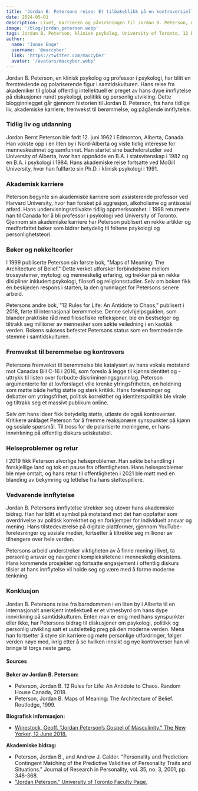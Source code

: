 ```yaml
---
title: 'Jordan B. Petersons reise: Et tilbakeblikk på en kontroversiell tenker'
date: 2024-05-01
description: Livet, karrieren og påvirkningen til Jordan B. Peterson, med fokus på hans reise fra akademisk psykolog til fremtredende og kontroversiell offentlig intellektuell.
image: '/blog/jordan_peterson.webp'
tags: Jordan B. Peterson, klinisk psykolog, University of Toronto, 12 Rules for Life, Maps of Meaning, ytringsfrihet, politisk korrekthet, Bill C-16, personlig utvikling, kontroversiell intellektuell, psykologi, akademisk karriere, selvhjelp, personlig ansvar, moderne kultur, offentlig diskurs, online tilstedeværelse, intellektuell historie, kjønnsdebatt, politisk debatt
author:
  name: 'Jonas Enge'
  username: '@maccyber'
  link: 'https://twitter.com/maccyber'
  avatar: '/avatars/maccyber.webp'
---
```


Jordan B. Peterson, en klinisk psykolog og professor i psykologi, har blitt en fremtredende og polariserende figur i samtidskulturen. Hans reise fra akademiker til global offentlig intellektuell er preget av hans dype innflytelse på diskusjoner rundt psykologi, politikk og personlig utvikling. Dette blogginnlegget går gjennom historien til Jordan B. Peterson, fra hans tidlige liv, akademiske karriere, fremvekst til berømmelse, og pågående innflytelse.

### Tidlig liv og utdanning

Jordan Bernt Peterson ble født 12. juni 1962 i Edmonton, Alberta, Canada. Han vokste opp i en liten by i Nord-Alberta og viste  tidlig interesse for menneskesinnet og samfunnet. Han startet sine bachelorstudier ved University of Alberta, hvor han oppnådde en B.A. i statsvitenskap i 1982 og en B.A. i psykologi i 1984. Hans akademiske reise fortsatte ved McGill University, hvor han fullførte sin Ph.D. i klinisk psykologi i 1991.

### Akademisk karriere

Peterson begynte sin akademiske karriere som assisterende professor ved Harvard University, hvor han forsket på aggresjon, alkoholisme og antisosial atferd. Hans undervisningsstilvakte tidlig oppmerksomhet. I 1998 returnerte han til Canada for å bli professor i psykologi ved University of Toronto. Gjennom sin akademiske karriere har Peterson publisert en rekke artikler og medforfattet bøker som bidrar betydelig til feltene psykologi og personlighetsteori.

### Bøker og nøkkelteorier

I 1999 publiserte Peterson sin første bok, "Maps of Meaning: The Architecture of Belief." Dette verket utforsker forbindelsene mellom trossystemer, mytologi og menneskelig erfaring, og trekker på en rekke disipliner inkludert psykologi, filosofi og religionsstudier. Selv om boken fikk en beskjeden respons i starten, la den grunnlaget for Petersons senere arbeid.

Petersons andre bok, "12 Rules for Life: An Antidote to Chaos," publisert i 2018, førte til internasjonal berømmelse. Denne selvhjelpsguiden, som blander praktiske råd med filosofiske refleksjoner, ble en bestselger og tiltrakk seg millioner av mennesker som søkte veiledning i en kaotisk verden. Bokens suksess befestet Petersons status som en fremtredende stemme i samtidskulturen.

### Fremvekst til berømmelse og kontrovers

Petersons fremvekst til berømmelse ble katalysert av hans vokale motstand mot Canadas Bill C-16 i 2016, som foreslo å legge til kjønnsidentitet og -uttrykk til listen over forbudte diskrimineringsgrunnlag. Peterson argumenterte for at lovforslaget ville krenke ytringsfriheten, en holdning som møtte  både heftig støtte og sterk kritikk. Hans forelesninger og debatter om ytringsfrihet, politisk korrekthet og identitetspolitikk ble virale og tiltrakk seg et massivt publikum online.

Selv om hans ideer fikk betydelig støtte, utløste de også kontroverser. Kritikere anklaget Peterson for å fremme reaksjonære synspunkter på kjønn og sosiale spørsmål. Til tross for de polariserte meningene, er hans innvirkning på offentlig diskurs udiskutabel.

### Helseproblemer og retur

I 2019 fikk Peterson alvorlige helseproblemer.  Han søkte behandling i forskjellige land og tok en pause fra offentligheten. Hans helseproblemer ble mye omtalt, og hans retur til offentligheten i 2021 ble møtt med en blanding av bekymring og lettelse fra hans støttespillere.

### Vedvarende innflytelse

Jordan B. Petersons innflytelse strekker seg utover hans akademiske bidrag. Han har blitt et symbol på motstand mot det han oppfatter som overdrivelse av politisk korrekthet og en forkjemper for individuelt ansvar og mening. Hans tilstedeværelse på digitale plattformer, gjennom YouTube-forelesninger og sosiale medier, fortsetter å tiltrekke seg millioner av tilhengere over hele verden.

Petersons arbeid understreker viktigheten av å finne mening i livet, ta personlig ansvar og navigere i  kompleksitetene i menneskelig eksistens. Hans kommende prosjekter og fortsatte engasjement i offentlig diskurs tilsier at hans innflytelse vil  holde seg og være med å forme moderne tenkning.

### Konklusjon

Jordan B. Petersons reise fra barndommen i en liten by i Alberta til en internasjonalt anerkjent intellektuell er et vitnesbyrd om hans dype innvirkning på samtidskulturen. Enten man er enig med hans synspunkter eller ikke, har Petersons bidrag til diskusjoner om psykologi, politikk og personlig utvikling satt et uutslettelig preg på den moderne verden. Mens han fortsetter å styre sin karriere og møte personlige utfordringer, følger verden nøye med, ivrig etter å se hvilken innsikt og  nye kontroverser han vil bringe til torgs neste gang.

#### **Sources**

**Bøker av Jordan B. Peterson:**

- Peterson, Jordan B. 12 Rules for Life: An Antidote to Chaos. Random House Canada, 2018.
- Peterson, Jordan B. Maps of Meaning: The Architecture of Belief. Routledge, 1999.

**Biografisk informasjon:**

- [Winestock, Geoff. "Jordan Peterson’s Gospel of Masculinity." The New Yorker, 12 June 2018.](https://www.newyorker.com/magazine/2018/03/05/jordan-petersons-gospel-of-masculinity)

**Akademiske bidrag:**

- Peterson, Jordan B., and Andrew J. Calder. "Personality and Prediction: Contingent Matching of the Predictive Validities of Personality Traits and Situations." Journal of Research in Personality, vol. 35, no. 3, 2001, pp. 348-368.
- ["Jordan Peterson." University of Toronto Faculty Page.](https://www.psych.utoronto.ca/people/directories/all-faculty/jordan-peterson)

